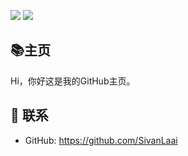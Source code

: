 ![](https://github-readme-stats.vercel.app/api?username=SivanLaai&count_private=true&show_icons=true&icon_color=0366d6&text_color=24292e&bg_color=ffffff&hide_title=true)
![](https://github-readme-stats.vercel.app/api/top-langs/?username=SivanLaai&layout=compact)

## 📚主页
Hi，你好这是我的GitHub主页。

## :email: 联系

- GitHub: <https://github.com/SivanLaai>
